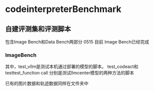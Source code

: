 # codeinterpreterBenchmark



## 自建评测集和评测脚本
包含Image Bench和Data Bench两部分
0515 目前 Image Bench已经完成

### ImageBench  
其中，test_vllm是测试本机通过部署的模型的脚本。
test_codeact和testtest_function call 分别是测试llmcenter模型的两种方法的脚本  

已有的图片数据和轨迹数据同样在文件夹中
